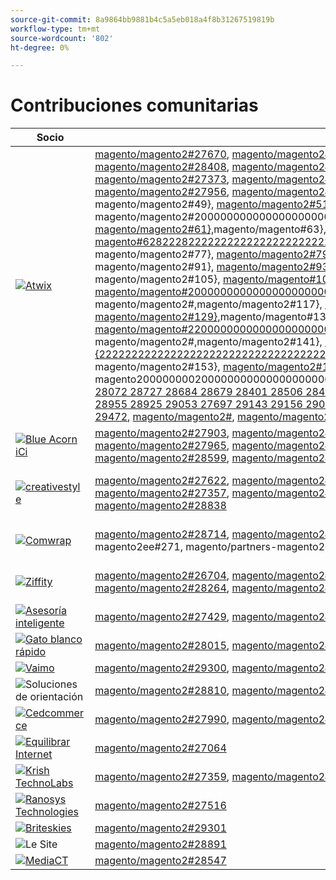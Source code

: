 ```yaml
---
source-git-commit: 8a9864bb9881b4c5a5eb018a4f8b31267519819b
workflow-type: tm+mt
source-wordcount: '802'
ht-degree: 0%

---
```

# Contribuciones comunitarias

| Socio | Solicitudes de extracción | Problemas relacionados con GitHub |
| ------- | ------- | ------- |
| <a target="_blank" href="https://partners.magento.com/portal/directory/?query=Atwix"><img alt="Atwix" src="https://avatars3.githubusercontent.com/t/2617739?s=400&v=4"></a> | [magento/magento2#27670](https://github.com/magento/magento2/pull/27670), [magento/magento2#28112](https://github.com/magento/magento2/pull/28112), magento/partners-magento2ee#258, [magento/magento2#28466](https://github.com/magento/magento2/pull/28466), [magento/magento2#28450](https://github.com/magento/magento2/pull/28450), [magento/magento2#28449](https://github.com/magento/magento2/pull/28449), [magento/magento2#28408](https://github.com/magento/magento2/pull/28408), [magento/magento2#28391](https://github.com/magento/magento2/pull/28391), [magento/magento2#28361](https://github.com/magento/magento2/pull/28361), [magento/magento2#28330](https://github.com/magento/magento2/pull/28330), [magento/magento2#28304](https://github.com/magento/magento2/pull/28304), [magento/magento2#27481](https://github.com/magento/magento2/pull/27481), [magento/magento2#27373](https://github.com/magento/magento2/pull/27373), [magento/magento2#28467](https://github.com/magento/magento2/pull/28467), [magento/magento2#28407](https://github.com/magento/magento2/pull/28407), [magento/magento2#28418](https://github.com/magento/magento2/pull/28418), [magento/magento2#28034](https://github.com/magento/magento2/pull/28034), [magento/magento2#28222](https://github.com/magento/magento2/pull/28222), [magento/magento2#27956](https://github.com/magento/magento2/pull/27956), [magento/magento2#28105](https://github.com/magento/magento2/pull/28105), [magento/magento2#27586](https://github.com/magento/magento2/pull/27586), [magento/magento2#28631](https://github.com/magento/magento2/pull/28631), [magento &#x200B;](https://github.com/magento/magento2/pull/28629)magento/magento2#[, &#x200B;](https://github.com/magento/magento2/pull/28498)magento/magento2#28629[, &#x200B;](https://github.com/magento/magento2/pull/28496)magento/magento2#49&rbrace;, [magento/magento2#51&rbrace;, &#x200B;](https://github.com/magento/magento2/pull/28469)magento/magento2#53&rbrace;, [magento/magento#2, &#x200B;](https://github.com/magento/magento2/pull/27451)magento/magento2#20000000000000000000000000000000000000000000000000000000000000000000000000000000000000000000[magento/magento2#](https://github.com/magento/magento2/pull/28725), [magento/magento2#61&rbrace;, &#x200B;](https://github.com/magento/magento2/pull/27549)magento/magento#63&rbrace;, magento/magento-socios#247, [magento/magento#247, &#x200B;](https://github.com/magento/magento2/pull/28641)magento/magento#65&rbrace;, [magento/magento2#67&rbrace;, &#x200B;](https://github.com/magento/magento2/pull/28635)magento/magento2#69&rbrace;, [magento#6282228222222222222222222222222222222222242222222222222222222222222222222222222 &#x200B;](https://github.com/magento/magento2/pull/28632)magento/magento2#[, &#x200B;](https://github.com/magento/magento2/pull/28457)magento/magento2#[, &#x200B;](https://github.com/magento/magento2/pull/28205)magento/magento2#77&rbrace;, [magento/magento2#79&rbrace;, &#x200B;](https://github.com/magento/magento2/pull/28072)magento/magento2#81&rbrace;, [magento/magento#2](https://github.com/magento/magento2/pull/28727), [magento/magento2#85&rbrace;, &#x200B;](https://github.com/magento/magento2/pull/28684)magento/magento2#[, &#x200B;](https://github.com/magento/magento2/pull/28679)magento/magento2#[, &#x200B;](https://github.com/magento/magento2/pull/28401)magento/magento2#91&rbrace;, [magento/magento2#93&rbrace;, &#x200B;](https://github.com/magento/magento2/pull/28506)magento/magento2#95&rbrace;, [magento/magento#2](https://github.com/magento/magento2/pull/28492), [magento/magento2#99&rbrace;, &#x200B;](https://github.com/magento/magento2/pull/28487)magento/magento2#28498[, &#x200B;](https://github.com/magento/magento2/pull/27349)magento/magento2#[, &#x200B;](https://github.com/magento/magento2/pull/28991)magento/magento2#105&rbrace;, [magento/magento#107&rbrace;, &#x200B;](https://github.com/magento/magento2/pull/28972)magento/magento#109&rbrace;, [magento/magento#200000000000000000000000000000000000000000000000000000000000000000000000000000000000000000](https://github.com/magento/magento2/pull/28869)magento/magento2#28496[, &#x200B;](https://github.com/magento/magento2/pull/28696)magento/magento2#[, &#x200B;](https://github.com/magento/magento2/pull/28956)magento/magento2#117&rbrace;, [magento/magento#119&rbrace;, &#x200B;](https://github.com/magento/magento2/pull/28942)magento/magento#121&rbrace;, [magento/magento#2](https://github.com/magento/magento2/pull/28941), [magento/magento2#28469](https://github.com/magento/magento2/pull/28872), [magento/magento2#](https://github.com/magento/magento2/pull/28854), [magento/magento2#129&rbrace;, &#x200B;](https://github.com/magento/magento2/pull/28661)magento/magento#131&rbrace;, [magento/magento#2200000000000000000000000000000000000000000000000000000000000000000000000000000000000000000000000000](https://github.com/magento/magento2/pull/28852)magento/magento2#27451[, &#x200B;](https://github.com/magento/magento2/pull/28812)magento/magento2#[, &#x200B;](https://github.com/magento/magento2/pull/28650)magento/magento2#141&rbrace;, [magento/magento#143&rbrace;, &#x200B;](https://github.com/magento/magento2/pull/27882)magento/magento#145&rbrace;, {14628725[, {magento/magento#147}, {222222222222222222222222222222222222222222222222222222222222222222222222222222222](https://github.com/magento/magento2/pull/29002)magento/magento2#27549[, &#x200B;](https://github.com/magento/magento2/pull/28959)magento/magento2#[, &#x200B;](https://github.com/magento/magento2/pull/28955)magento/magento2#153}, [magento/magento2#155}, &#x200B;](https://github.com/magento/magento2/pull/28925)magento/magento2#157&rbrace;, magento/partners-magento2ee#263, magento/2-magento200000000200000000000000000000000000000000000000000000000000000000000000000000000000 [magento/magento2#28641 28635 28632 28457 28205 28072 28727 28684 28679 28401 28506 28492 28487 27349 28991 28972 28869 28696 28956 28942 28941 28872 28854 28661 28852 28812 28650 27882 29002 28959 28955 28925 29053 27697 29143 29156 29004 29162 28999 29134 29133 29007 29000 28210 29135 27537 29142 29386 29385 28993 28989 27914 29427 29485 29472](https://github.com/magento/magento2/pull/29053), [magento/magento2#](https://github.com/magento/magento2/pull/27697), [magento/magento2#163&rbrace;, &#x200B;](https://github.com/magento/magento2/pull/29143)magento/magento2#165&rbrace;, [magento/magento2#165&rbrace;](https://github.com/magento/magento2/pull/29156) [&#128279;](https://github.com/magento/magento2/pull/29004) [&#128279;](https://github.com/magento/magento2/pull/29162) [&#128279;](https://github.com/magento/magento2/pull/28999) [&#128279;](https://github.com/magento/magento2/pull/29134) [&#128279;](https://github.com/magento/magento2/pull/29133) [&#128279;](https://github.com/magento/magento2/pull/29007) [&#128279;](https://github.com/magento/magento2/pull/29000) [&#128279;](https://github.com/magento/magento2/pull/28210) [&#128279;](https://github.com/magento/magento2/pull/29135) [&#128279;](https://github.com/magento/magento2/pull/27537) [&#128279;](https://github.com/magento/magento2/pull/29142) [&#128279;](https://github.com/magento/magento2/pull/29386) [&#128279;](https://github.com/magento/magento2/pull/29385) [&#128279;](https://github.com/magento/magento2/pull/28993) [&#128279;](https://github.com/magento/magento2/pull/28989) [&#128279;](https://github.com/magento/magento2/pull/27914) [&#128279;](https://github.com/magento/magento2/pull/29427) [&#128279;](https://github.com/magento/magento2/pull/29485) [&#128279;](https://github.com/magento/magento2/pull/29472) | [magento/magento2#28202](https://github.com/magento/magento2/issues/28202), [magento/magento2#28393](https://github.com/magento/magento2/issues/28393), [magento/magento2#28377](https://github.com/magento/magento2/issues/28377), [magento/magento2#28394](https://github.com/magento/magento2/issues/28394), [magento/magento2#19481](https://github.com/magento/magento2/issues/19481), [magento/magento2#28040](https://github.com/magento/magento2/issues/28040), [magento/magento2#28138](https://github.com/magento/magento2/issues/28138), [magento/magento2#28261](https://github.com/magento/magento2/issues/28261), [magento/magento2#253](https://github.com/magento/magento2/issues/253), [magento/magento2#27337](https://github.com/magento/magento2/issues/27337), [magento/magento2#21101](https://github.com/magento/magento2/issues/21101), [magento/magento2#28755](https://github.com/magento/magento2/issues/28755), [magento/magento2#28720](https://github.com/magento/magento2/issues/28720), [magento/magento2#28744](https://github.com/magento/magento2/issues/28744), [magento/magento2#28721](https://github.com/magento/magento2/issues/28721), magento/partners-magento2ee#261, [magento/magento2#246](https://github.com/magento/magento2/issues/246), [magento/magento2#28519](https://github.com/magento/magento2/issues/28519), [magento/magento2#28481](https://github.com/magento/magento2/issues/28481), [magento/magento2#28262](https://github.com/magento/magento2/issues/28262), [magento/magento2#28427](https://github.com/magento/magento2/issues/28427), [magento/magento2#29032](https://github.com/magento/magento2/issues/29032), [magento/magento2#29012 29039 28969 29009 29287 29289 29281 29295 28800 29292 29420 29434 29388 29380 28524 29539](https://github.com/magento/magento2/issues/29012), [magento/magento2#](https://github.com/magento/magento2/issues/29039), [magento/magento2#47&rbrace;, &#x200B;](https://github.com/magento/magento2/issues/28969)magento/magento2#49&rbrace;, [magento/magento#250&rbrace;](https://github.com/magento/magento2/issues/29009), [magento/magento2#53&rbrace;, &#x200B;](https://github.com/magento/magento2/issues/250)magento/magento2#258&rbrace;, [magento288228222282222222222222222224222222222222222222224222222222222222222222222222222 &#x200B;](https://github.com/magento/magento2/issues/29287)magento/magento2#[, &#x200B;](https://github.com/magento/magento2/issues/29289)magento/magento2#[, &#x200B;](https://github.com/magento/magento2/issues/29281)magento/magento2#63&rbrace;, [magento/magento2#65&rbrace;, &#x200B;](https://github.com/magento/magento2/issues/29295)magento/magento2#67&rbrace;, [magento/magento#2](https://github.com/magento/magento2/issues/28800), [magento/magento2#71&rbrace;, &#x200B;](https://github.com/magento/magento2/issues/29292)magento/magento2#[, &#x200B;](https://github.com/magento/magento2/issues/29420)magento/magento2#[&#128279;](https://github.com/magento/magento2/issues/29434) [&#128279;](https://github.com/magento/magento2/issues/29388) [&#128279;](https://github.com/magento/magento2/issues/29380) [&#128279;](https://github.com/magento/magento2/issues/28524) [&#128279;](https://github.com/magento/magento2/issues/29539) |
| <a target="_blank" href="https://solutionpartners.adobe.com/s/directory/detail/blue+acorn+ici"><img alt="Blue Acorn iCi" src="https://avatars0.githubusercontent.com/t/2916141?s=400&v=4"></a> | [magento/magento2#27903](https://github.com/magento/magento2/pull/27903), [magento/magento2#27902](https://github.com/magento/magento2/pull/27902), [magento/magento2#28606](https://github.com/magento/magento2/pull/28606), [magento/magento2#28601](https://github.com/magento/magento2/pull/28601), [magento/magento2#28605](https://github.com/magento/magento2/pull/28605), [magento/magento2#28351](https://github.com/magento/magento2/pull/28351), [magento/magento2#27965](https://github.com/magento/magento2/pull/27965), [magento/magento2#28856](https://github.com/magento/magento2/pull/28856), [magento/magento2#29271](https://github.com/magento/magento2/pull/29271), [magento/magento2#28992](https://github.com/magento/magento2/pull/28992), [magento/magento2#29341](https://github.com/magento/magento2/pull/29341), [magento/magento2#29272](https://github.com/magento/magento2/pull/29272), [magento/magento2#28599](https://github.com/magento/magento2/pull/28599), [magento/magento2#29376](https://github.com/magento/magento2/pull/29376), [magento/magento2#29202](https://github.com/magento/magento2/pull/29202) | [magento/magento2#28383](https://github.com/magento/magento2/issues/28383), [magento/magento2#28850](https://github.com/magento/magento2/issues/28850), [magento/magento2#28376](https://github.com/magento/magento2/issues/28376), [magento/magento2#27962](https://github.com/magento/magento2/issues/27962), [magento/magento2#28656](https://github.com/magento/magento2/issues/28656), [magento/magento2#29283](https://github.com/magento/magento2/issues/29283), [magento/magento2#29159](https://github.com/magento/magento2/issues/29159), [magento/magento2#29389](https://github.com/magento/magento2/issues/29389), [magento/magento2#29346](https://github.com/magento/magento2/issues/29346), [magento/magento2#29453](https://github.com/magento/magento2/issues/29453), [magento/magento2#29477](https://github.com/magento/magento2/issues/29477) |
| <a target="_blank" href="https://partners.magento.com/portal/directory/?query=creativestyle"><img alt="creativestyle" src="https://avatars1.githubusercontent.com/t/3230856?s=400&v=4"></a> | [magento/magento2#27622](https://github.com/magento/magento2/pull/27622), [magento/magento2#27270](https://github.com/magento/magento2/pull/27270), [magento/magento2#27871](https://github.com/magento/magento2/pull/27871), [magento/magento2#27690](https://github.com/magento/magento2/pull/27690), [magento/magento2#27619](https://github.com/magento/magento2/pull/27619), [magento/magento2#27618](https://github.com/magento/magento2/pull/27618), [magento/magento2#27357](https://github.com/magento/magento2/pull/27357), [magento/magento2#27356](https://github.com/magento/magento2/pull/27356), [magento/magento2#27616](https://github.com/magento/magento2/pull/27616), [magento/magento2#27860](https://github.com/magento/magento2/pull/27860), [magento/magento2#27617](https://github.com/magento/magento2/pull/27617), [magento/magento2#29054](https://github.com/magento/magento2/pull/29054), [magento/magento2#28838](https://github.com/magento/magento2/pull/28838) | [magento/magento2#28110](https://github.com/magento/magento2/issues/28110), [magento/magento2#26026](https://github.com/magento/magento2/issues/26026), [magento/magento2#28339](https://github.com/magento/magento2/issues/28339), [magento/magento2#28340](https://github.com/magento/magento2/issues/28340), [magento/magento2#28381](https://github.com/magento/magento2/issues/28381), [magento/magento2#28382](https://github.com/magento/magento2/issues/28382), [magento/magento2#28166](https://github.com/magento/magento2/issues/28166), [magento/magento2#28433](https://github.com/magento/magento2/issues/28433), [magento/magento2#28807](https://github.com/magento/magento2/issues/28807), [magento/magento2#28823](https://github.com/magento/magento2/issues/28823), [magento/magento2#28811](https://github.com/magento/magento2/issues/28811), [magento/magento2#29087](https://github.com/magento/magento2/issues/29087), [magento/magento2#25934](https://github.com/magento/magento2/issues/25934) |
| <a target="_blank" href="https://partners.magento.com/portal/directory/?query=Comwrap"><img alt="Comwrap" src="https://avatars3.githubusercontent.com/t/2637428?s=400&v=4"></a> | [magento/magento2#28714](https://github.com/magento/magento2/pull/28714), [magento/magento2#28743](https://github.com/magento/magento2/pull/28743), [magento/magento2#28710](https://github.com/magento/magento2/pull/28710), [magento/magento2#28757](https://github.com/magento/magento2/pull/28757), magento/partners-magento2ee#288, magento/partners-magento2ee#271, magento/partners-magento2ee#277, [magento/magento2#28890](https://github.com/magento/magento2/pull/28890), magento/partners-magento2ee#285, [magento/magento2#27850](https://github.com/magento/magento2/pull/27850), [magento/magento2#27917](https://github.com/magento/magento2/pull/27917) | [magento/magento2#28584](https://github.com/magento/magento2/issues/28584), magento/partners-magento2ee#28563, magento/partners-magento2ee#28566, magento/partners-magento2ee#28769, [magento/magento2#26121](https://github.com/magento/magento2/issues/26121), magento/partners-magento2ee#28834, [magento/magento2#28705](https://github.com/magento/magento2/issues/28705) |
| <a target="_blank" href="https://partners.magento.com/portal/directory/?query=Ziffity"><img alt="Ziffity" src="https://avatars1.githubusercontent.com/t/3432500?s=400&v=4"></a> | [magento/magento2#26704](https://github.com/magento/magento2/pull/26704), [magento/magento2#28113](https://github.com/magento/magento2/pull/28113), [magento/magento2#28174](https://github.com/magento/magento2/pull/28174), [magento/magento2#28039](https://github.com/magento/magento2/pull/28039), [magento/magento2#28004](https://github.com/magento/magento2/pull/28004), [magento/magento2#27567](https://github.com/magento/magento2/pull/27567), [magento/magento2#28264](https://github.com/magento/magento2/pull/28264), [magento/magento2#29137](https://github.com/magento/magento2/pull/29137), [magento/magento2#29206](https://github.com/magento/magento2/pull/29206), [magento/magento2#28250](https://github.com/magento/magento2/pull/28250), [magento/magento2#27977](https://github.com/magento/magento2/pull/27977) | [magento/magento2#28165](https://github.com/magento/magento2/issues/28165), [magento/magento2#28201](https://github.com/magento/magento2/issues/28201), [magento/magento2#27985](https://github.com/magento/magento2/issues/27985), [magento/magento2#27091](https://github.com/magento/magento2/issues/27091), [magento/magento2#28308](https://github.com/magento/magento2/issues/28308), [magento/magento2#28270](https://github.com/magento/magento2/issues/28270), [magento/magento2#28947](https://github.com/magento/magento2/issues/28947), [magento/magento2#29344](https://github.com/magento/magento2/issues/29344), [magento/magento2#29097](https://github.com/magento/magento2/issues/29097) |
| <a target="_blank" href="https://solutionpartners.adobe.com/s/directory/detail/aligent+consulting"><img alt="Asesoría inteligente" src="https://avatars3.githubusercontent.com/t/2686050?s=400&v=4"></a> | [magento/magento2#27429](https://github.com/magento/magento2/pull/27429), [magento/magento2#26256](https://github.com/magento/magento2/pull/26256) | [magento/magento2#28306](https://github.com/magento/magento2/issues/28306), [magento/magento2#8815](https://github.com/magento/magento2/issues/8815), [magento/magento2#26255](https://github.com/magento/magento2/issues/26255) |
| <a target="_blank" href="https://solutionpartners.adobe.com/s/directory/detail/fast+white+cat"><img alt="Gato blanco rápido" src="https://avatars0.githubusercontent.com/t/3579504?s=400&v=4"></a> | [magento/magento2#28015](https://github.com/magento/magento2/pull/28015), [magento/magento2#28735](https://github.com/magento/magento2/pull/28735), [magento/magento2#28285](https://github.com/magento/magento2/pull/28285) | [magento/magento2#28011](https://github.com/magento/magento2/issues/28011), [magento/magento2#26504](https://github.com/magento/magento2/issues/26504), [magento/magento2#26427](https://github.com/magento/magento2/issues/26427) |
| <a target="_blank" href="https://partners.magento.com/portal/directory/?query=Vaimo"><img alt="Vaimo" src="https://avatars0.githubusercontent.com/t/2617778?s=400&v=4"></a> | [magento/magento2#29300](https://github.com/magento/magento2/pull/29300), [magento/magento2#27905](https://github.com/magento/magento2/pull/27905), [magento/magento2#27582](https://github.com/magento/magento2/pull/27582) | [magento/magento2#29299](https://github.com/magento/magento2/issues/29299), [magento/magento2#28303](https://github.com/magento/magento2/issues/28303), [magento/magento2#27570](https://github.com/magento/magento2/issues/27570) |
| <img alt="Soluciones de orientación" src="https://avatars2.githubusercontent.com/t/3888698?s=400&v=4"></a> | [magento/magento2#28810](https://github.com/magento/magento2/pull/28810), [magento/magento2#28902](https://github.com/magento/magento2/pull/28902) | [magento/magento2#28982](https://github.com/magento/magento2/issues/28982), [magento/magento2#29327](https://github.com/magento/magento2/issues/29327) |
| <a target="_blank" href="https://partners.magento.com/portal/directory/?query=Cedcommerce"><img alt="Cedcommerce" src="https://avatars2.githubusercontent.com/t/3028824?s=400&v=4"></a> | [magento/magento2#27990](https://github.com/magento/magento2/pull/27990), [magento/magento2#26660](https://github.com/magento/magento2/pull/26660) | [magento/magento2#26118](https://github.com/magento/magento2/issues/26118), [magento/magento2#28143](https://github.com/magento/magento2/issues/28143) |
| <a target="_blank" href="https://solutionpartners.adobe.com/s/directory/detail/balance+internet"><img alt="Equilibrar Internet" src="https://avatars3.githubusercontent.com/t/2610630?s=400&v=4"></a> | [magento/magento2#27064](https://github.com/magento/magento2/pull/27064) | [magento/magento2#27063](https://github.com/magento/magento2/issues/27063) |
| <a target="_blank" href="https://solutionpartners.adobe.com/s/directory/detail/krish+technolabs"><img alt="Krish TechnoLabs" src="https://avatars0.githubusercontent.com/t/2849637?s=400&v=4"></a> | [magento/magento2#27359](https://github.com/magento/magento2/pull/27359), [magento/magento2#27106](https://github.com/magento/magento2/pull/27106) | [magento/magento2#27358](https://github.com/magento/magento2/issues/27358), [magento/magento2#27099](https://github.com/magento/magento2/issues/27099) |
| <a target="_blank" href="https://solutionpartners.adobe.com/s/directory/detail/ranosys+technologiess"><img alt="Ranosys Technologies" src="https://avatars0.githubusercontent.com/t/3182140?s=400&v=4"></a> | [magento/magento2#27516](https://github.com/magento/magento2/pull/27516) | [magento/magento2#26191](https://github.com/magento/magento2/issues/26191) |
| <a target="_blank" href="https://partners.magento.com/portal/directory/?query=Briteskies"><img alt="Briteskies" src="https://avatars1.githubusercontent.com/t/2617741?s=400&v=4"></a> | [magento/magento2#29301](https://github.com/magento/magento2/pull/29301) | [magento/magento2#104](https://github.com/magento/magento2/issues/104) |
| <img alt="Le Site" src="https://avatars3.githubusercontent.com/t/3649033?s=400&v=4"></a> | [magento/magento2#28891](https://github.com/magento/magento2/pull/28891) | [magento/magento2#29056](https://github.com/magento/magento2/issues/29056) |
| <a target="_blank" href="https://partners.magento.com/portal/directory/?query=MediaCT"><img alt="MediaCT" src="https://avatars3.githubusercontent.com/t/2617762?s=400&v=4"></a> | [magento/magento2#28547](https://github.com/magento/magento2/pull/28547) | [magento/magento2#28685](https://github.com/magento/magento2/issues/28685) |
